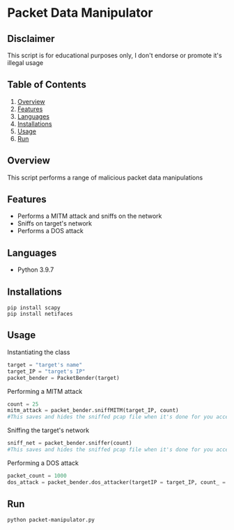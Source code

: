 # Packet Data Manipulator
## Disclaimer
This script is for educational purposes only, I don't endorse or promote it's illegal usage

## Table of Contents
1. [Overview](#overview)
2. [Features](#features)
3. [Languages](#languages)
4. [Installations](#installations)
5. [Usage](#usage)
6. [Run](#run)

## Overview
This script performs a range of malicious packet data manipulations

## Features
* Performs a MITM attack and sniffs on the network
* Sniffs on target's network
* Performs a DOS attack

## Languages
* Python 3.9.7

## Installations
```shell
pip install scapy
pip install netifaces
```

## Usage
Instantiating the class
```python
target = "target's name"
target_IP = "target's IP"
packet_bender = PacketBender(target)
```

Performing a MITM attack
```python
count = 25
mitm_attack = packet_bender.sniffMITM(target_IP, count)
#This saves and hides the sniffed pcap file when it's done for you access when you are ready
```

Sniffing the target's network
```python
sniff_net = packet_bender.sniffer(count)
#This saves and hides the sniffed pcap file when it's done for you access when you are ready
```

Performing a DOS attack
```python
packet_count = 1000
dos_attack = packet_bender.dos_attacker(targetIP = target_IP, count_ = packet_count)
```

## Run
```shell
python packet-manipulator.py
```